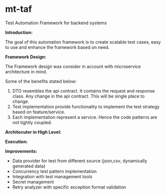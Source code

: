 
# **mt-taf**

Test Automation Framework for backend systems

**Introduction:**

The goal of this automation framework is to create scalable test cases, easy to use and enhance the framework based on need.

**Framework Design:**

The Framework design was consider in account with microservice architecture in mind.

Some of the benefits stated below:

1. DTO resembles the api contract. It contains the request and response class. Any change in the api contract. This will be single place to change.
2. Test implementation provide functionality to implement the test strategy based on feature/service.
3. Each implementation represent a service. Hence the code patterns are not tightly coupled.

**Architecuter in High Level:**


**Execution:**


**Improvements:**
* Data provider for test from different source (json,csv, dynamically generated data)
* Concurrency test pattern implementation
* Integration with test management tools
* Secret management
* Retry analyzer with specific exception format validation
